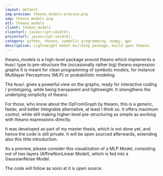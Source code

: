 ```yaml
---
layout: default
img-preview: theano_models-preview.png
img: theano_models.png
alt: theano_models
client: theano_models
clienturl: javascript:void(0);
projecturl: javascript:void(0);
category: python, theano, symbolic programming, numpy, gpu
description: Lightweight model-building package, build upon theano.
---
```


theano_models is a high-level package around theano which implements a ``Model``
type to pre-structure the (occasionally rather big) theano expression graphs
It is meant for clean programming of symbolic models, for instance Multilayer
Perceptrons (MLP) or probabilistic modeling.

The ``Model`` gives a powerful view on the graphs,
ready for interactive coding / prototyping, while being transparent and
lightweight. It strengthens the underlying simplicity of theano.

For those, who know about the OpFromGraph by theano, this is a generic, faster,
and better integrable alternative, at least I think so.
It offers maximum control, while still making
higher-level pre-structuring as simple as working with theano expressions
directly.

It was developed as part of my master thesis, which is not done yet, and hence
the code is still private. It will be open sourced afterwards, extending also
this little introduction.


As a preview, please consider this visualization of a MLP Model,
consisting out of two layers (AffineNonLinear Model),
which is fed into a GaussianNoise Model.

The code will follow as soon at it is open source.

<!-- <iframe src="{{ /examples/tmp/loss.html | prepend: site.baseurl }}"/> -->
